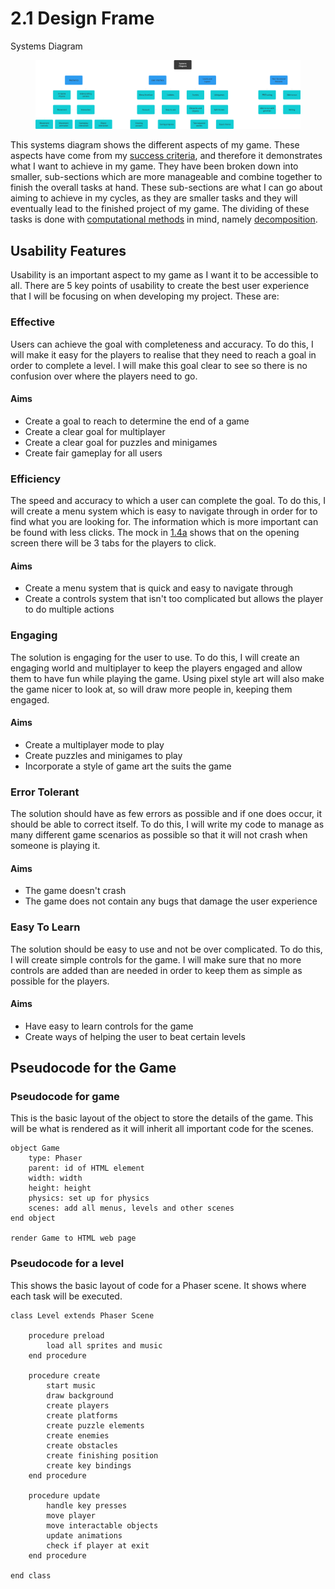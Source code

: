 # 2.1 Design Frame

Systems Diagram

<figure><img src="../.gitbook/assets/image (8) (1).png" alt=""><figcaption></figcaption></figure>

This systems diagram shows the different aspects of my game. These aspects have come from my [success criteria](../analysis/1.5-success-criteria.md), and therefore it demonstrates what I want to achieve in my game. They have been broken down into smaller, sub-sections which are more manageable and combine together to finish the overall tasks at hand. These sub-sections are what I can go about aiming to achieve in my cycles, as they are smaller tasks and they will eventually lead to the finished project of my game. The dividing of these tasks is done with [computational methods](../analysis/1.4b-computational-methods.md) in mind, namely [decomposition](../analysis/1.4b-computational-methods.md#thinking-procedurally-and-decomposition).

## Usability Features

Usability is an important aspect to my game as I want it to be accessible to all. There are 5 key points of usability to create the best user experience that I will be focusing on when developing my project. These are:

### Effective

Users can achieve the goal with completeness and accuracy. To do this, I will make it easy for the players to realise that they need to reach a goal in order to complete a level. I will make this goal clear to see so there is no confusion over where the players need to go.&#x20;

#### Aims

* Create a goal to reach to determine the end of a game
* Create a clear goal for multiplayer&#x20;
* Create a clear goal for puzzles and minigames
* Create fair gameplay for all users

### Efficiency

The speed and accuracy to which a user can complete the goal. To do this, I will create a menu system which is easy to navigate through in order for to find what you are looking for. The information which is more important can be found with less clicks. The mock in [1.4a](../analysis/1.4a-features-of-the-proposed-solution.md#user-interface) shows that on the opening screen there will be 3 tabs for the players to click.

#### Aims

* Create a menu system that is quick and easy to navigate through
* Create a controls system that isn't too complicated but allows the player to do multiple actions

### Engaging

The solution is engaging for the user to use. To do this, I will create an engaging world and multiplayer to keep the players engaged and allow them to have fun while playing the game. Using pixel style art will also make the game nicer to look at, so will draw more people in, keeping them engaged.

#### Aims

* Create a multiplayer mode to play
* Create puzzles and minigames to play
* Incorporate a style of game art the suits the game

### Error Tolerant

The solution should have as few errors as possible and if one does occur, it should be able to correct itself. To do this, I will write my code to manage as many different game scenarios as possible so that it will not crash when someone is playing it.

#### Aims

* The game doesn't crash
* The game does not contain any bugs that damage the user experience

### Easy To Learn

The solution should be easy to use and not be over complicated. To do this, I will create simple controls for the game. I will make sure that no more controls are added than are needed in order to keep them as simple as possible for the players.

#### Aims

* Have easy to learn controls for the game
* Create ways of helping the user to beat certain levels

## Pseudocode for the Game

### Pseudocode for game

This is the basic layout of the object to store the details of the game. This will be what is rendered as it will inherit all important code for the scenes.

```
object Game
    type: Phaser
    parent: id of HTML element
    width: width
    height: height
    physics: set up for physics
    scenes: add all menus, levels and other scenes
end object

render Game to HTML web page
```

### Pseudocode for a level

This shows the basic layout of code for a Phaser scene. It shows where each task will be executed.

```
class Level extends Phaser Scene

    procedure preload
        load all sprites and music
    end procedure
    
    procedure create
        start music
        draw background
        create players
        create platforms
        create puzzle elements
        create enemies
        create obstacles
        create finishing position
        create key bindings
    end procedure
    
    procedure update
        handle key presses
        move player
        move interactable objects
        update animations
        check if player at exit
    end procedure
    
end class
```
